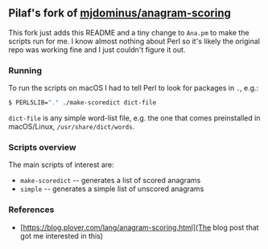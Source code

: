 ## Pilaf's fork of [mjdominus/anagram-scoring](https://github.com/mjdominus/anagram-scoring)

This fork just adds this README and a tiny change to `Ana.pm` to make the
scripts run for me. I know almost nothing about Perl so it's likely the
original repo was working fine and I just couldn't figure it out.

### Running

To run the scripts on macOS I had to tell Perl to look for packages in `.`,
e.g.:

```bash
$ PERL5LIB="." ./make-scoredict dict-file
```

`dict-file` is any simple word-list file, e.g. the one that comes preinstalled
in macOS/Linux, `/usr/share/dict/words`.

### Scripts overview

The main scripts of interest are:

* `make-scoredict` -- generates a list of scored anagrams
* `simple` -- generates a simple list of unscored anagrams

### References

* [https://blog.plover.com/lang/anagram-scoring.html](The blog post that got me
  interested in this)
